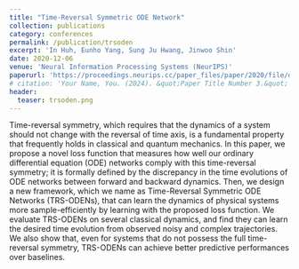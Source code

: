 ```yaml
---
title: "Time-Reversal Symmetric ODE Network"
collection: publications
category: conferences
permalink: /publication/trsoden
excerpt: 'In Huh, Eunho Yang, Sung Ju Hwang, Jinwoo Shin'
date: 2020-12-06
venue: 'Neural Information Processing Systems (NeurIPS)'
paperurl: 'https://proceedings.neurips.cc/paper_files/paper/2020/file/db8419f41d890df802dca330e6284952-Paper.pdf'
# citation: 'Your Name, You. (2024). &quot;Paper Title Number 3.&quot; <i>GitHub Journal of Bugs</i>. 1(3).'
header:
  teaser: trsoden.png
---
```


Time-reversal symmetry, which requires that the dynamics of a system should not change with the reversal of time axis, is a fundamental property that frequently holds in classical and quantum mechanics. In this paper, we propose a novel loss function that measures how well our ordinary differential equation (ODE) networks comply with this time-reversal symmetry; it is formally defined by the discrepancy in the time evolutions of ODE networks between forward and backward dynamics. Then, we design a new framework, which we name as Time-Reversal Symmetric ODE Networks (TRS-ODENs), that can learn the dynamics of physical systems more sample-efficiently by learning with the proposed loss function. We evaluate TRS-ODENs on several classical dynamics, and find they can learn the desired time evolution from observed noisy and complex trajectories. We also show that, even for systems that do not possess the full time-reversal symmetry, TRS-ODENs can achieve better predictive performances over baselines.